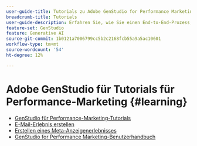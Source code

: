 ```yaml
---
user-guide-title: Tutorials zu Adobe GenStudio for Performance Marketing
breadcrumb-title: Tutorials
user-guide-description: Erfahren Sie, wie Sie einen End-to-End-Prozess, z. B. das Erstellen eines E-Mail-Erlebnisses, abschließen können, indem Sie GenStudio für Performance-Marketing-Tutorials befolgen.
feature-set: GenStudio
feature: Generative AI
source-git-commit: 1b0121a7006799cc5b2c2168fcb55a9a5ac10601
workflow-type: tm+mt
source-wordcount: '54'
ht-degree: 12%

---
```



# Adobe GenStudio für Tutorials für Performance-Marketing {#learning}

+ [GenStudio für Performance-Marketing-Tutorials](tutorials.md)
+ [E-Mail-Erlebnis erstellen](create-email-experience.md)
+ [Erstellen eines Meta-Anzeigenerlebnisses](create-meta-ad.md)
+ [GenStudio for Performance Marketing-Benutzerhandbuch](https://experienceleague.adobe.com/docs/genstudio/user-guide/home.html)

